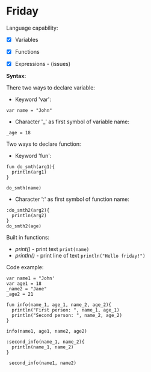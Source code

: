 # **Friday**

Language capability:
- [x] Variables
- [X] Functions
- [X] Expressions - (issues)


**Syntax:**

There two ways to declare variable:
  - Keyword 'var':
```
var name = "John"
```
  - Character '_' as first symbol of variable name:
```
_age = 18
```
Two ways to declare function:
  - Keyword 'fun':
```
fun do_smth(arg1){
  println(arg1)
}

do_smth(name)
```
  - Character ':' as first symbol of function name:
```
:do_smth2(arg2){
  println(arg2)
}
do_smth2(age)
```
Built in functions:
  - *print()* - print text
`print(name)`
  - *println()* - print line of text
`println("Hello friday!")`


Code example:
```
var name1 = "John'
var age1 = 18
_name2 = "Jane"
_age2 = 21

fun info(name_1, age_1, name_2, age_2){
  println("First person: ", name_1, age_1)
  println("Second person: ", name_2, age_2)
}

info(name1, age1, name2, age2)

:second_info(name_1, name_2){
  println(name_1, name_2)
}
 
 second_info(name1, name2)
```
